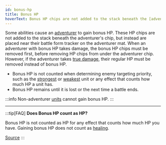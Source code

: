 ```yaml
---
id: bonus-hp
title: Bonus HP
hoverText: Bonus HP chips are not added to the stack beneath the [adventurer's](/docs/glossary/adventurer) chip, but instead are placed near their battle form tracker on the adventurer mat.
---
```


Some abilities cause an [adventurer](/docs/glossary/adventurer) to gain bonus HP. These HP chips are not added to the stack beneath the adventurer's chip, but instead are placed near their battle form tracker on the adventurer mat. When an adventurer with bonus HP takes damage, the bonus HP chips must be removed first, before removing HP chips from under the adventurer chip. However, if the adventurer takes [true damage](/docs/glossary/true-damage), their regular HP must be removed instead of bonus HP.

- Bonus HP is not counted when determining enemy targeting priority, such as the [strongest](/docs/glossary/strongest) or [weakest](/docs/glossary/weakest) unit or any effect that counts how much HP a unit has.
- Bonus HP remains until it is lost or the next time a battle ends.

:::info
Non-adventurer [units](/docs/glossary/unit) cannot gain bonus HP.
:::

---

:::tip[FAQ]
**Does Bonus HP count as HP?**

Bonus HP is not counted as HP for any effect that counts how much HP you have. Gaining bonus HP does not count as [healing](/docs/glossary/).

<a href="https://support.chiptheorygames.com/support/solutions/articles/33000291579" target="_blank">Source</a>
:::
